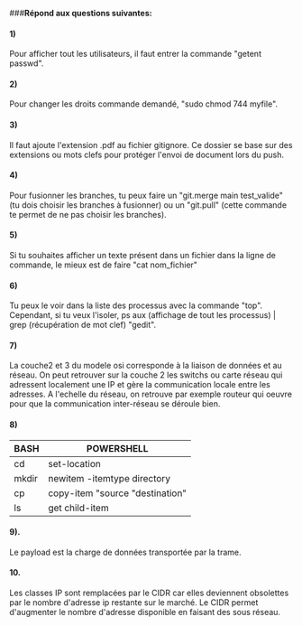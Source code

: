 ###**Répond aux questions suivantes:**

#### 1) 
Pour afficher tout les utilisateurs, il faut entrer la commande "getent passwd".

#### 2) 
Pour changer les droits commande demandé, "sudo chmod 744 myfile".

#### 3) 
Il faut ajoute l'extension .pdf au fichier gitignore. Ce dossier se base sur des extensions ou mots clefs pour protéger l'envoi de document lors du push.

#### 4) 
Pour fusionner les branches, tu peux faire un "git.merge main test_valide" (tu dois choisir les branches à fusionner) ou un "git.pull" (cette commande te permet de ne pas choisir les branches).

#### 5) 

Si tu souhaites afficher un texte présent dans un fichier dans la ligne de commande, le mieux est de faire "cat nom_fichier"

#### 6)

Tu peux le voir dans la liste des processus avec la commande "top". Cependant, si tu veux l'isoler, ps aux (affichage de tout les processus) | grep (récupération de mot clef) "gedit".

#### 7) 
La couche2 et 3 du modele osi corresponde à la liaison de données et au réseau. On peut retrouver sur la couche 2 les switchs ou carte réseau qui adressent localement une IP et gère la communication locale entre les adresses.
A l'echelle du réseau, on retrouve par exemple routeur qui oeuvre pour que la communication inter-réseau se déroule bien.

#### 8) 
|BASH|POWERSHELL|
|---|---|
|cd| set-location|
|mkdir|newitem -itemtype directory|
|cp| copy-item "source "destination"|
|ls| get child-item|

#### 9). 
Le payload est la charge de données transportée par la trame.

#### 10. 
Les classes IP sont remplacées par le CIDR car elles deviennent obsolettes par le nombre d'adresse ip restante sur le marché. Le CIDR permet d'augmenter le nombre d'adresse disponible en faisant des sous réseau.
